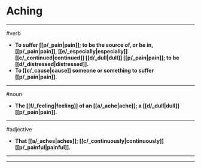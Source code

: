 # Aching
---
#verb
- **To suffer [[p/_pain|pain]]; to be the source of, or be in, [[p/_pain|pain]], [[e/_especially|especially]] [[c/_continued|continued]] [[d/_dull|dull]] [[p/_pain|pain]]; to be [[d/_distressed|distressed]].**
- **To [[c/_cause|cause]] someone or something to suffer [[p/_pain|pain]].**
---
#noun
- **The [[f/_feeling|feeling]] of an [[a/_ache|ache]]; a [[d/_dull|dull]] [[p/_pain|pain]].**
---
#adjective
- **That [[a/_aches|aches]]; [[c/_continuously|continuously]] [[p/_painful|painful]].**
---
---
